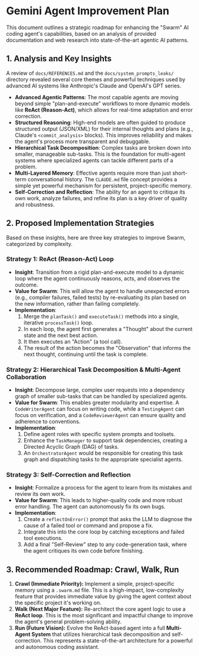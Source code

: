 # Gemini Agent Improvement Plan

This document outlines a strategic roadmap for enhancing the "Swarm" AI coding agent's capabilities, based on an analysis of provided documentation and web research into state-of-the-art agentic AI patterns.

## 1. Analysis and Key Insights

A review of `docs/REFERENCES.md` and the `docs/system_prompts_leaks/` directory revealed several core themes and powerful techniques used by advanced AI systems like Anthropic's Claude and OpenAI's GPT series.

*   **Advanced Agentic Patterns**: The most capable agents are moving beyond simple "plan-and-execute" workflows to more dynamic models like **ReAct (Reason-Act)**, which allows for real-time adaptation and error correction.
*   **Structured Reasoning**: High-end models are often guided to produce structured output (JSON/XML) for their internal thoughts and plans (e.g., Claude's `<commit_analysis>` blocks). This improves reliability and makes the agent's process more transparent and debuggable.
*   **Hierarchical Task Decomposition**: Complex tasks are broken down into smaller, manageable sub-tasks. This is the foundation for multi-agent systems where specialized agents can tackle different parts of a problem.
*   **Multi-Layered Memory**: Effective agents require more than just short-term conversational history. The `CLAUDE.md` file concept provides a simple yet powerful mechanism for persistent, project-specific memory.
*   **Self-Correction and Reflection**: The ability for an agent to critique its own work, analyze failures, and refine its plan is a key driver of quality and robustness.

## 2. Proposed Implementation Strategies

Based on these insights, here are three key strategies to improve Swarm, categorized by complexity.

### Strategy 1: ReAct (Reason-Act) Loop

*   **Insight**: Transition from a rigid plan-and-execute model to a dynamic loop where the agent continuously reasons, acts, and observes the outcome.
*   **Value for Swarm**: This will allow the agent to handle unexpected errors (e.g., compiler failures, failed tests) by re-evaluating its plan based on the new information, rather than failing completely.
*   **Implementation**:
    1.  Merge the `planTask()` and `executeTask()` methods into a single, iterative `processTask()` loop.
    2.  In each loop, the agent first generates a "Thought" about the current state and the next best action.
    3.  It then executes an "Action" (a tool call).
    4.  The result of the action becomes the "Observation" that informs the next thought, continuing until the task is complete.

### Strategy 2: Hierarchical Task Decomposition & Multi-Agent Collaboration

*   **Insight**: Decompose large, complex user requests into a dependency graph of smaller sub-tasks that can be handled by specialized agents.
*   **Value for Swarm**: This enables greater modularity and expertise. A `CodeWriterAgent` can focus on writing code, while a `TestingAgent` can focus on verification, and a `CodeReviewerAgent` can ensure quality and adherence to conventions.
*   **Implementation**:
    1.  Define agent roles with specific system prompts and toolsets.
    2.  Enhance the `TaskManager` to support task dependencies, creating a Directed Acyclic Graph (DAG) of tasks.
    3.  An `OrchestratorAgent` would be responsible for creating this task graph and dispatching tasks to the appropriate specialist agents.

### Strategy 3: Self-Correction and Reflection

*   **Insight**: Formalize a process for the agent to learn from its mistakes and review its own work.
*   **Value for Swarm**: This leads to higher-quality code and more robust error handling. The agent can autonomously fix its own bugs.
*   **Implementation**:
    1.  Create a `reflectOnError()` prompt that asks the LLM to diagnose the cause of a failed tool or command and propose a fix.
    2.  Integrate this into the core loop by catching exceptions and failed tool executions.
    3.  Add a final "Self-Review" step to any code-generation task, where the agent critiques its own code before finishing.

## 3. Recommended Roadmap: Crawl, Walk, Run

1.  **Crawl (Immediate Priority):** Implement a simple, project-specific memory using a `.swarm.md` file. This is a high-impact, low-complexity feature that provides immediate value by giving the agent context about the specific project it's working on.
2.  **Walk (Next Major Feature):** Re-architect the core agent logic to use a **ReAct loop**. This is the most significant and impactful change to improve the agent's general problem-solving ability.
3.  **Run (Future Vision):** Evolve the ReAct-based agent into a full **Multi-Agent System** that utilizes hierarchical task decomposition and self-correction. This represents a state-of-the-art architecture for a powerful and autonomous coding assistant.

